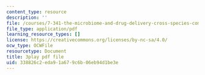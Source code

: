 ```yaml
---
content_type: resource
description: ''
file: /courses/7-341-the-microbiome-and-drug-delivery-cross-species-communication-in-health-and-disease-spring-2018/338826c2eda91a679c6b06eb94d1be3e_blD8f7MOhFQ.pdf
file_type: application/pdf
learning_resource_types: []
license: https://creativecommons.org/licenses/by-nc-sa/4.0/
ocw_type: OCWFile
resourcetype: Document
title: 3play pdf file
uid: 338826c2-eda9-1a67-9c6b-06eb94d1be3e
---
```

